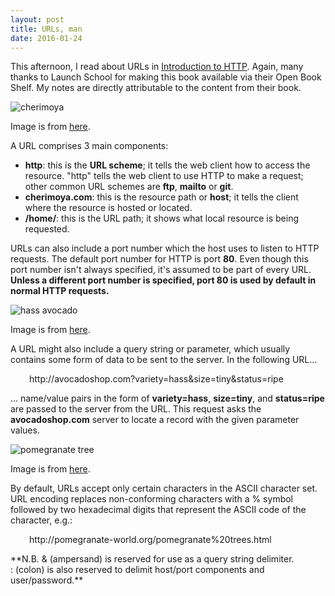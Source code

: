 ```yaml
---
layout: post
title: URLs, man
date: 2016-01-24
---
```


This afternoon, I read about URLs in <ins><a href="https://launchschool.com/books/http">Introduction to HTTP</a></ins>. Again, many thanks to Launch School for making this book available via their Open Book Shelf. My notes are directly attributable to the content from their book.

![cherimoya]({{site.github.url}}/images/2016-01/cherimoya.jpg)
<figcaption class="caption">Image is from <a href="http://quemas.mamaslatinas.com/health_fitness/133488/cherimoya_weight_loss_benefits">here</a>.</figcaption>

A URL comprises 3 main components:

- **http**: this is the **URL scheme**; it tells the web client how to access the resource. "http" tells the web client to use HTTP to make a request; other common URL schemes are **ftp**, **mailto** or **git**.
- **cherimoya.com**: this is the resource path or **host**; it tells the client where the resource is hosted or located.
- **/home/**: this is the URL path; it shows what local resource is being requested.

URLs can also include a port number which the host uses to listen to HTTP requests. The default port number for HTTP is port **80**. Even though this port number isn't always specified, it's assumed to be part of every URL. **Unless a different port number is specified, port 80 is used by default in normal HTTP requests.**

![hass avocado]({{site.github.url}}/images/2016-01/hass.jpg)
<figcaption class="caption">Image is from <a href="http://www.californiaavocado.com/how-tos/avocado-varieties.aspx#Hass">here</a>.</figcaption>

A URL might also include a query string or parameter, which usually contains some form of data to be sent to the server. In the following URL...

<p style="padding-left:30px;"><span class="green">http://avocadoshop.com?variety=hass&size=tiny&status=ripe</span></p>

... name/value pairs in the form of **variety=hass**, **size=tiny**, and **status=ripe** are passed to the server from the URL. This request asks the **avocadoshop.com** server to locate a record with the given parameter values.

![pomegranate tree]({{site.github.url}}/images/2016-01/under-the-pomegranate-tree.png)
<figcaption class="caption">Image is from <a href="http://budijelenko.com/pomegranate-tree-commercial-interior-design/">here</a>.</figcaption>

By default, URLs accept only certain characters in the ASCII character set. URL encoding replaces non-conforming characters with a % symbol followed by two hexadecimal digits that represent the ASCII code of the character, e.g.:

<p style="padding-left:30px;"><span class="green">http://pomegranate-world.org/pomegranate%20trees.html</span></p>
**N.B. <span class="blue">&</span> (ampersand) is reserved for use as a query string delimiter. <span class="blue">:</span> (colon) is also reserved to delimit host/port components and user/password.**